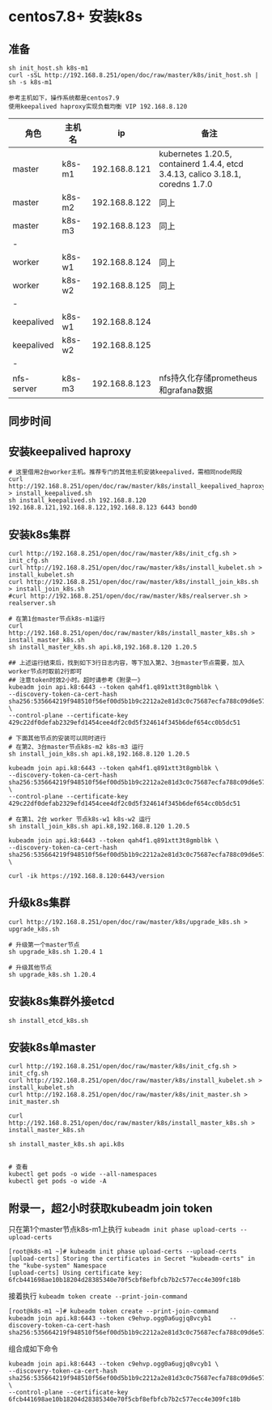 # centos7.8+ 安装k8s
## 准备
    sh init_host.sh k8s-m1
    curl -sSL http://192.168.8.251/open/doc/raw/master/k8s/init_host.sh | sh -s k8s-m1

    参考主机如下，操作系统都是centos7.9
    使用keepalived haproxy实现负载均衡 VIP 192.168.8.120

角色 | 主机名 | ip | 备注
-|-|-|-
master | k8s-m1 | 192.168.8.121 | kubernetes 1.20.5, containerd 1.4.4, etcd 3.4.13, calico 3.18.1, coredns 1.7.0 
master | k8s-m2 | 192.168.8.122 | 同上
master | k8s-m3 | 192.168.8.123 | 同上
-|
worker | k8s-w1 | 192.168.8.124 | 同上
worker | k8s-w2 | 192.168.8.125 | 同上
-|
keepalived | k8s-w1 | 192.168.8.124
keepalived | k8s-w2 | 192.168.8.125
-|
nfs-server | k8s-m3 | 192.168.8.123 | nfs持久化存储prometheus和grafana数据

## 同步时间

## 安装keepalived haproxy
    # 这里借用2台worker主机。推荐专门的其他主机安装keepalived，需相同node网段
    curl http://192.168.8.251/open/doc/raw/master/k8s/install_keepalived_haproxy.sh > install_keepalived.sh
    sh install_keepalived.sh 192.168.8.120 192.168.8.121,192.168.8.122,192.168.8.123 6443 bond0

## 安装k8s集群
    curl http://192.168.8.251/open/doc/raw/master/k8s/init_cfg.sh > init_cfg.sh
    curl http://192.168.8.251/open/doc/raw/master/k8s/install_kubelet.sh > install_kubelet.sh
    curl http://192.168.8.251/open/doc/raw/master/k8s/install_join_k8s.sh > install_join_k8s.sh
    #curl http://192.168.8.251/open/doc/raw/master/k8s/realserver.sh > realserver.sh

    # 在第1台master节点k8s-m1运行
    curl http://192.168.8.251/open/doc/raw/master/k8s/install_master_k8s.sh > install_master_k8s.sh
    sh install_master_k8s.sh api.k8,192.168.8.120 1.20.5

    ## 上述运行结束后，找到如下3行日志内容，等下加入第2、3台master节点需要，加入worker节点时取前2行即可
    ## 注意token时效2小时。超时请参考《附录一》
    kubeadm join api.k8:6443 --token qah4f1.q891xtt3t8gmblbk \
    --discovery-token-ca-cert-hash sha256:535664219f948510f56ef00d5b1b9c2212a2e81d3c0c75687ecfa788c09d6e57 \
    --control-plane --certificate-key 429c22df0defab2329efd1454cee4df2c0d5f324614f345b6def654cc0b5dc51

    # 下面其他节点的安装可以同时进行
    # 在第2、3台master节点k8s-m2 k8s-m3 运行
    sh install_join_k8s.sh api.k8,192.168.8.120 1.20.5

    kubeadm join api.k8:6443 --token qah4f1.q891xtt3t8gmblbk \
    --discovery-token-ca-cert-hash sha256:535664219f948510f56ef00d5b1b9c2212a2e81d3c0c75687ecfa788c09d6e57 \
    --control-plane --certificate-key 429c22df0defab2329efd1454cee4df2c0d5f324614f345b6def654cc0b5dc51

    # 在第1、2台 worker 节点k8s-w1 k8s-w2 运行
    sh install_join_k8s.sh api.k8,192.168.8.120 1.20.5

    kubeadm join api.k8:6443 --token qah4f1.q891xtt3t8gmblbk \
    --discovery-token-ca-cert-hash sha256:535664219f948510f56ef00d5b1b9c2212a2e81d3c0c75687ecfa788c09d6e57 \

    curl -ik https://192.168.8.120:6443/version

## 升级k8s集群
    curl http://192.168.8.251/open/doc/raw/master/k8s/upgrade_k8s.sh > upgrade_k8s.sh
    
    # 升级第一个master节点
    sh upgrade_k8s.sh 1.20.4 1

    # 升级其他节点
    sh upgrade_k8s.sh 1.20.4

## 安装k8s集群外接etcd
    sh install_etcd_k8s.sh

## 安装k8s单master
    curl http://192.168.8.251/open/doc/raw/master/k8s/init_cfg.sh > init_cfg.sh
    curl http://192.168.8.251/open/doc/raw/master/k8s/install_kubelet.sh > install_kubelet.sh
    curl http://192.168.8.251/open/doc/raw/master/k8s/init_master.sh > init_master.sh

    curl http://192.168.8.251/open/doc/raw/master/k8s/install_master_k8s.sh > install_master_k8s.sh

    sh install_master_k8s.sh api.k8s


    # 查看
    kubectl get pods -o wide --all-namespaces
    kubectl get pods -o wide -A

## 附录一，超2小时获取kubeadm join token
只在第1个master节点k8s-m1上执行 `kubeadm init phase upload-certs --upload-certs`
    
    [root@k8s-m1 ~]# kubeadm init phase upload-certs --upload-certs
    [upload-certs] Storing the certificates in Secret "kubeadm-certs" in the "kube-system" Namespace
    [upload-certs] Using certificate key:
    6fcb441698ae10b18204d28385340e70f5cbf8efbfcb7b2c577ecc4e309fc18b

接着执行 `kubeadm token create --print-join-command`
    
    [root@k8s-m1 ~]# kubeadm token create --print-join-command
    kubeadm join api.k8:6443 --token c9ehvp.ogg0a6ugjq8vcyb1     --discovery-token-ca-cert-hash sha256:535664219f948510f56ef00d5b1b9c2212a2e81d3c0c75687ecfa788c09d6e57 

组合成如下命令
    
    kubeadm join api.k8:6443 --token c9ehvp.ogg0a6ugjq8vcyb1 \
    --discovery-token-ca-cert-hash sha256:535664219f948510f56ef00d5b1b9c2212a2e81d3c0c75687ecfa788c09d6e57 \
    --control-plane --certificate-key 6fcb441698ae10b18204d28385340e70f5cbf8efbfcb7b2c577ecc4e309fc18b





